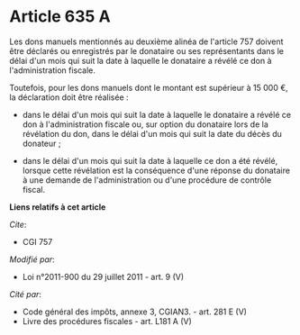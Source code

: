 # Article 635 A

Les dons manuels mentionnés au deuxième alinéa de l'article 757 doivent être déclarés ou enregistrés par le donataire ou ses
représentants dans le délai d'un mois qui suit la date à laquelle le donataire a révélé ce don à l'administration fiscale.

Toutefois, pour les dons manuels dont le montant est supérieur à 15 000 €, la déclaration doit être réalisée :

- dans le délai d'un mois qui suit la date à laquelle le donataire a révélé ce don à l'administration fiscale ou, sur option
du donataire lors de la révélation du don, dans le délai d'un mois qui suit la date du décès du donateur ;

- dans le délai d'un mois qui suit la date à laquelle ce don a été révélé, lorsque cette révélation est la conséquence d'une
réponse du donataire à une demande de l'administration ou d'une procédure de contrôle fiscal.

**Liens relatifs à cet article**

_Cite_:

  - CGI 757

_Modifié par_:

  - Loi n°2011-900 du 29 juillet 2011 - art. 9 (V)

_Cité par_:

  - Code général des impôts, annexe 3, CGIAN3. - art. 281 E (V)
  - Livre des procédures fiscales - art. L181 A (V)
